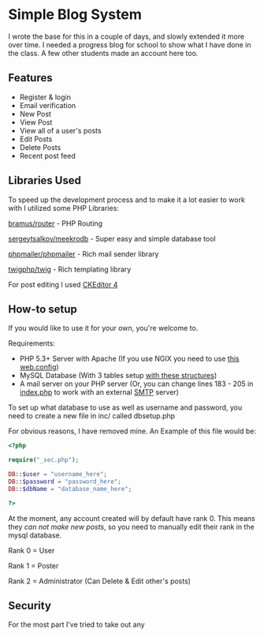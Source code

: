 # Simple Blog System

I wrote the base for this in a couple of days, and slowly extended it more over time. I needed a progress blog for school to show what I have done in the class.
A few other students made an account here too.

## Features

* Register & login
* Email verification
* New Post 
* View Post
* View all of a user's posts
* Edit Posts 
* Delete Posts
* Recent post feed

## Libraries Used

To speed up the development process and to make it a lot easier to work with I utilized some PHP Libraries:

[bramus/router](https://github.com/bramus/router) - PHP Routing

[sergeytsalkov/meekrodb](https://github.com/SergeyTsalkov/meekrodb) - Super easy and simple database tool

[phpmailer/phpmailer](https://github.com/PHPMailer/PHPMailer) - Rich mail sender library

[twigphp/twig](https://github.com/twigphp/Twig) - Rich templating library

For post editing I used [CKEditor 4](https://github.com/ckeditor/ckeditor4)

## How-to setup

If you would like to use it for your own, you're welcome to.

Requirements:

* PHP 5.3+ Server with Apache (If you use NGIX you need to use [this web.config](https://gist.githubusercontent.com/bramus/5332525/raw/49e9658772c8342d6f64e50484ae9265cd37bb2c/web.config))
* MySQL Database (With 3 tables setup [with these structures](https://github.com/LittleBigBug/simple-blog-system/blob/master/dbstructure.sql))
* A mail server on your PHP server (Or, you can change lines 183 - 205 in [index.php](https://github.com/LittleBigBug/simple-blog-system/blob/master/index.php#L183) to work with an external [SMTP](https://github.com/PHPMailer/PHPMailer/blob/master/examples/smtp.phps) server)

To set up what database to use as well as username and password, you need to create a new file in inc/ called dbsetup.php

For obvious reasons, I have removed mine. An Example of this file would be:

```php
<?php

require("_sec.php");

DB::$user = "username_here";
DB::$password = "password_here";
DB::$dbName = "database_name_here";

?>
```

At the moment, any account created will by default have rank 0. This means they _can not make new posts_, so you need to manually edit their rank in the mysql database.

Rank 0 = User

Rank 1 = Poster

Rank 2 = Administrator (Can Delete & Edit other's posts)

## Security

For the most part I've tried to take out any <script> <style> or <link> tags in any posts. However I have not tested this 100% for security so it may be unideal for public use and may be prone to attacks.
Other than that, I have added a delay in which how fast a user can post or do any action. Right now it is 300 seconds for new posts and 20 for editing posts and you may change it on lines [325](https://github.com/LittleBigBug/simple-blog-system/blob/master/index.php#L325) (new posts) and [439](https://github.com/LittleBigBug/simple-blog-system/blob/master/index.php#L439) (editing posts) in index.php.
